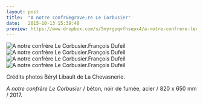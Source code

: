 ```yaml
---
layout: post
title:  "A notre confr&egrave;re Le Corbusier"
date:   2015-10-13 15:39:40
preview: https://www.dropbox.com/s/5myrgpqvfhsepx4/a-notre-confrere-lecorbusier-preview3.jpg?raw=1
---
```


<img src="https://www.dropbox.com/s/rtrmwl1uw2p3ar3/a-notre-confrere-lecorbusier-2017-%C2%A9Ensad-ph.Beryl-Libault-de-La-Chevasnerie%20%282%29.jpg?raw=1" alt="A notre confr&egrave;re Le Corbusier.Fran&ccedil;ois Dufeil">

<img src="https://www.dropbox.com/s/pfwaj01ke6m11h8/a-notre-confrere-lecorbusier-2017-%C2%A9Ensad-ph.Beryl-Libault-de-La-Chevasnerie%20%283%29.jpg?raw=1" alt="A notre confr&egrave;re Le Corbusier.Fran&ccedil;ois Dufeil"> 

<img src="https://www.dropbox.com/s/n396d66dj3hivnu/a-notre-confrere-lecorbusier-2017-%C2%A9Ensad-ph.Beryl-Libault-de-La-Chevasnerie..jpg?raw=1" alt="A notre confr&egrave;re Le Corbusier.Fran&ccedil;ois Dufeil">

<img src="https://www.dropbox.com/s/p6e117lx95t94nr/a-notre-confrere-lecorbusier-2017-%C2%A9Ensad-ph.Beryl-Libault-de-La-Chevasnerie%20%284%29.jpg?raw=1" alt="A notre confr&egrave;re Le Corbusier.Fran&ccedil;ois Dufeil">

<p style="text-align:justify">
Cr&eacute;dits photos B&eacute;ryl Libault de La Chevasnerie.
</p>

<p style="text-align:justify">
<span style="font-style: italic;">A notre confr&egrave;re Le Corbusier</span> / b&eacute;ton, noir de fum&eacute;e, acier / 820 x 650 mm / 2017.
</p>




